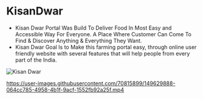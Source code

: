 # KisanDwar
- Kisan Dwar Portal Was Build To Deliver Food In Most Easy and Accessible Way For Everyone. A Place Where Customer Can Come To Find &amp; Discover Anything &amp; Everything They Want. 
- Kisan Dwar Goal Is to Make this farming portal easy, through online user friendly website with several features that will help people from every part of the India.


![Kisan Dwar](https://user-images.githubusercontent.com/70815899/178120278-7cb16b34-bf30-43a9-b1a5-f848891564a6.png)



https://user-images.githubusercontent.com/70815899/149629888-064cc785-4958-4b1f-9acf-1552fb92a25f.mp4


